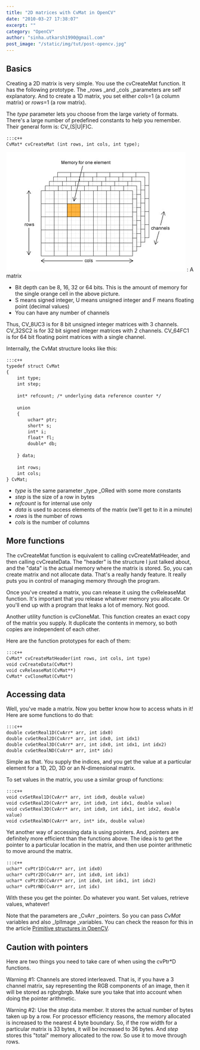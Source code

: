 ```yaml
---
title: "2D matrices with CvMat in OpenCV"
date: "2010-03-27 17:38:07"
excerpt: ""
category: "OpenCV"
author: "sinha.utkarsh1990@gmail.com"
post_image: "/static/img/tut/post-opencv.jpg"
---
```



## Basics

Creating a 2D matrix is very simple. You use the cvCreateMat function. It has the following prototype. The _rows _and _cols _parameters are self explanatory. And to create a 1D matrix, you set either _cols_=1 (a column matrix) or _rows_=1 (a row matrix).

The _type_ parameter lets you choose from the large variety of formats. There's a large number of predefined constants to help you remember. Their general form is: CV_<bitdepth>(S|U|F)C<numchannels>. 
    
    :::c++
    CvMat* cvCreateMat (int rows, int cols, int type);

![](/static/img/tut/cvmat.jpg)
: A matrix

  * Bit depth can be 8, 16, 32 or 64 bits. This is the amount of memory for the single orange cell in the above picture.
  * S means signed integer, U means unsigned integer and F means floating point (decimal values)
  * You can have any number of channels

Thus, CV_8UC3 is for 8 bit unsigned integer matrices with 3 channels. CV_32SC2 is for 32 bit signed integer matrices with 2 channels. CV_64FC1 is for 64 bit floating point matrices with a single channel.

Internally, the CvMat structure looks like this: 
    
    
    :::c++
    typedef struct CvMat
    {
        int type;
        int step;
    
        int* refcount; /* underlying data reference counter */
    
        union
        {
            uchar* ptr;
            short* s;
            int* i;
            float* fl;
            double* db;
    
        } data;
    
        int rows;
        int cols;
    } CvMat;
    

  * _type_ is the same parameter _type _ORed with some more constants
  * _step_ is the size of a row in bytes
  * _refcount_ is for internal use only
  * _data_ is used to access elements of the matrix (we'll get to it in a minute)
  * _rows_ is the number of rows
  * _cols_ is the number of columns

## More functions

The cvCreateMat function is equivalent to calling cvCreateMatHeader, and then calling cvCreateData. The "header" is the structure I just talked about, and the "data" is the actual memory where the matrix is stored. So, you can create matrix and not allocate data. That's a really handy feature. It really puts you in control of managing memory through the program.

Once you've created a matrix, you can release it using the cvReleaseMat function. It's important that you release whatever memory you allocate. Or you'll end up with a program that leaks a lot of memory. Not good. 

Another utility function is cvCloneMat. This function creates an exact copy of the matrix you supply. It duplicate the contents in memory, so both copies are independent of each other.

Here are the function prototypes for each of them: 
    
    
    :::c++
    CvMat* cvCreateMatHeader(int rows, int cols, int type)
    void cvCreateData(CvMat*)
    void cvReleaseMat(CvMat**)
    CvMat* cvCloneMat(CvMat*)
    

## Accessing data

Well, you've made a matrix. Now you better know how to access whats in it! Here are some functions to do that: 
    
    
    :::c++
    double cvGetReal1D(CvArr* arr, int idx0)
    double cvGetReal2D(CvArr* arr, int idx0, int idx1)
    double cvGetReal3D(CvArr* arr, int idx0, int idx1, int idx2)
    double cvGetRealND(CvArr* arr, int* idx)

Simple as that. You supply the indices, and you get the value at a particular element for a 1D, 2D, 3D or an N-dimensional matrix.

To set values in the matrix, you use a similar group of functions: 
    
    
    :::c++
    void cvSetReal1D(CvArr* arr, int idx0, double value)
    void cvSetReal2D(CvArr* arr, int idx0, int idx1, double value)
    void cvSetReal3D(CvArr* arr, int idx0, int idx1, int idx2, double value)
    void cvSetRealND(CvArr* arr, int* idx, double value)

Yet another way of accessing data is using pointers. And, pointers are definitely more efficient than the functions above. The idea is to get the pointer to a particular location in the matrix, and then use pointer arithmetic to move around the matrix. 
    
    
    :::c++
    uchar* cvPtr1D(CvArr* arr, int idx0)
    uchar* cvPtr2D(CvArr* arr, int idx0, int idx1)
    uchar* cvPtr3D(CvArr* arr, int idx0, int idx1, int idx2)
    uchar* cvPtrND(CvArr* arr, int idx)
    

With these you get the pointer. Do whatever you want. Set values, retrieve values, whatever!

Note that the parameters are _CvArr _pointers. So you can pass _CvMat_ variables and also _IplImage _variables. You can check the reason for this in the article [Primitive structures in OpenCV](/tutorials/primitive-structures-opencv/).

## Caution with pointers

Here are two things you need to take care of when using the cvPtr*D functions.

Warning #1: Channels are stored interleaved. That is, if you have a 3 channel matrix, say representing the RGB components of an image, then it will be stored as rgbrgbrgb. Make sure you take that into account when doing the pointer arithmetic.

Warning #2: Use the _step_ data member. It stores the actual number of bytes taken up by a row. For processor efficiency reasons, the memory allocated is increased to the nearest 4 byte boundary. So, if the row width for a particular matrix is 33 bytes, it will be increased to 36 bytes. And _step_ stores this "total" memory allocated to the row. So use it to move through rows.
